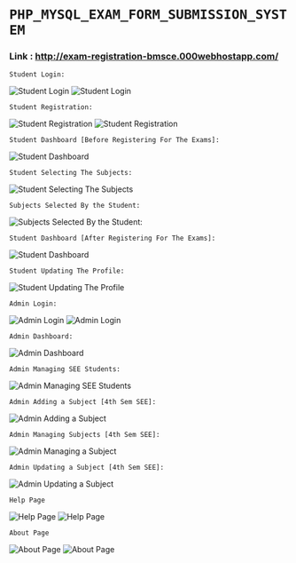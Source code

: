 # ```PHP_MYSQL_EXAM_FORM_SUBMISSION_SYSTEM```

### Link : http://exam-registration-bmsce.000webhostapp.com/
```
Student Login:
```
![Student Login](https://github.com/mdyaseenahmed/PHP_MYSQL_EXAM_FORM_SUBMISSION_SYSTEM/blob/master/screenshots/login.png)
![Student Login](https://github.com/mdyaseenahmed/PHP_MYSQL_EXAM_FORM_SUBMISSION_SYSTEM/blob/master/screenshots/footer.png)

```
Student Registration:
```
![Student Registration](https://github.com/mdyaseenahmed/PHP_MYSQL_EXAM_FORM_SUBMISSION_SYSTEM/blob/master/screenshots/registration.png)
![Student Registration](https://github.com/mdyaseenahmed/PHP_MYSQL_EXAM_FORM_SUBMISSION_SYSTEM/blob/master/screenshots/footer.png)

```
Student Dashboard [Before Registering For The Exams]:
```
![Student Dashboard](https://github.com/mdyaseenahmed/PHP_MYSQL_EXAM_FORM_SUBMISSION_SYSTEM/blob/master/screenshots/User_Dashboard_Before_Registration_for_the_Exam.png)

```
Student Selecting The Subjects:
```
![Student Selecting The Subjects](https://github.com/mdyaseenahmed/PHP_MYSQL_EXAM_FORM_SUBMISSION_SYSTEM/blob/master/screenshots/student_selecting_subjects.png)

```
Subjects Selected By the Student:
```
![Subjects Selected By the Student:](https://github.com/mdyaseenahmed/PHP_MYSQL_EXAM_FORM_SUBMISSION_SYSTEM/blob/master/screenshots/Subjects_Selected_by_the_student.png)

```
Student Dashboard [After Registering For The Exams]:
```
![Student Dashboard](https://github.com/mdyaseenahmed/PHP_MYSQL_EXAM_FORM_SUBMISSION_SYSTEM/blob/master/screenshots/User_Dashboard_After_Registration_for_the_Exam.png)

```
Student Updating The Profile:
```
![Student Updating The Profile](https://github.com/mdyaseenahmed/PHP_MYSQL_EXAM_FORM_SUBMISSION_SYSTEM/blob/master/screenshots/User_Updating_profile.png)

```
Admin Login:
```
![Admin Login](https://github.com/mdyaseenahmed/PHP_MYSQL_EXAM_FORM_SUBMISSION_SYSTEM/blob/master/screenshots/admin_login.png)
![Admin Login](https://github.com/mdyaseenahmed/PHP_MYSQL_EXAM_FORM_SUBMISSION_SYSTEM/blob/master/screenshots/footer.png)

```
Admin Dashboard:
```
![Admin Dashboard](https://github.com/mdyaseenahmed/PHP_MYSQL_EXAM_FORM_SUBMISSION_SYSTEM/blob/master/screenshots/admin_dashboard.png)

```
Admin Managing SEE Students:
```
![Admin Managing SEE Students](https://github.com/mdyaseenahmed/PHP_MYSQL_EXAM_FORM_SUBMISSION_SYSTEM/blob/master/screenshots/Admin_Managing_SEE_Students.png)

```
Admin Adding a Subject [4th Sem SEE]:
```
![Admin Adding a Subject](https://github.com/mdyaseenahmed/PHP_MYSQL_EXAM_FORM_SUBMISSION_SYSTEM/blob/master/screenshots/Admin_adding_Subject_to_4th_sem.png)


```
Admin Managing Subjects [4th Sem SEE]:
```
![Admin Managing a Subject](https://github.com/mdyaseenahmed/PHP_MYSQL_EXAM_FORM_SUBMISSION_SYSTEM/blob/master/screenshots/4th_sem_subjects.png)

```
Admin Updating a Subject [4th Sem SEE]:
```
![Admin Updating a Subject](https://github.com/mdyaseenahmed/PHP_MYSQL_EXAM_FORM_SUBMISSION_SYSTEM/blob/master/screenshots/Admin_Updating_a_Subject.png)

```
Help Page
```
![Help Page](https://github.com/mdyaseenahmed/PHP_MYSQL_EXAM_FORM_SUBMISSION_SYSTEM/blob/master/screenshots/help_page.png)
![Help Page](https://github.com/mdyaseenahmed/PHP_MYSQL_EXAM_FORM_SUBMISSION_SYSTEM/blob/master/screenshots/footer.png)

```
About Page
```
![About Page](https://github.com/mdyaseenahmed/PHP_MYSQL_EXAM_FORM_SUBMISSION_SYSTEM/blob/master/screenshots/About_page.png)
![About Page](https://github.com/mdyaseenahmed/PHP_MYSQL_EXAM_FORM_SUBMISSION_SYSTEM/blob/master/screenshots/footer.png)

